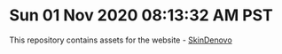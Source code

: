 
# Sun 01 Nov 2020 08:13:32 AM PST

This repository contains assets for the website - [SkinDenovo](skindenovo.ie)



